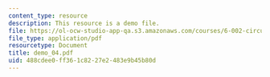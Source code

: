 ```yaml
---
content_type: resource
description: This resource is a demo file.
file: https://ol-ocw-studio-app-qa.s3.amazonaws.com/courses/6-002-circuits-and-electronics-spring-2007/488cdee0ff361c8227e2483e9b45b80d_demo_04.pdf
file_type: application/pdf
resourcetype: Document
title: demo_04.pdf
uid: 488cdee0-ff36-1c82-27e2-483e9b45b80d
---
```

